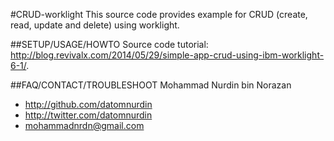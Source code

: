 #CRUD-worklight
This source code provides example for CRUD (create, read, update and delete) using worklight. 

##SETUP/USAGE/HOWTO
Source code tutorial: http://blog.revivalx.com/2014/05/29/simple-app-crud-using-ibm-worklight-6-1/.

##FAQ/CONTACT/TROUBLESHOOT
Mohammad Nurdin bin Norazan

- http://github.com/datomnurdin
- http://twitter.com/datomnurdin
- mohammadnrdn@gmail.com
